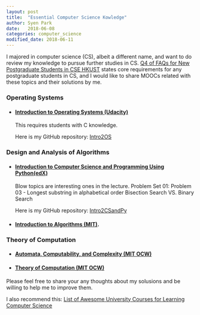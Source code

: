 ```yaml
---
layout: post
title:  "Essential Computer Science Kowledge"
author: Syen Park
date:   2018-06-08
categories: computer_science
modified_date: 2018-06-11
---
```


I majored in computer science (CS), albeit a different name, and want to do review my knowledge to pursue further studies in CS. [Q4 of FAQs for New Postgraduate Students in CSE HKUST](https://www.cse.ust.hk/pg/newStudents/#preparation) states core requirements for any postgraduate students in CS, and I would like to share MOOCs related with these topics and their solutions by me.

### __Operating Systems__
- #### [Introduction to Operating Systems (Udacity)](https://www.udacity.com/course/introduction-to-operating-systems--ud923) 
    This requires students with C knowledge. 

    Here is my GitHub repository: [Intro2OS](https://github.com/syenpark/Intro2OS)

### __Design and Analysis of Algorithms__
- #### [Introduction to Computer Science and Programming Using Python(edX)](https://courses.edx.org/courses/course-v1:MITx+6.00.1x+2T2017_2/course/)
    Blow topics are interesting ones in the lecture.
    Problem Set 01: Problem 03 - Longest substring in alphabetical order
    Bisection Search VS. Binary Search

    Here is my GitHub repository: [Intro2CSandPy](https://github.com/syenpark/Intro2CSandPy)
- #### [Introduction to Algorithms (MIT)](https://courses.csail.mit.edu/6.006/fall11/notes.shtml).

### __Theory of Computation__
- #### [Automata, Computability, and Complexity (MIT OCW)](https://ocw.mit.edu/courses/electrical-engineering-and-computer-science/6-045j-automata-computability-and-complexity-spring-2011/) 

- #### [Theory of Computation (MIT OCW)](https://ocw.mit.edu/courses/mathematics/18-404j-theory-of-computation-fall-2006/)


Please feel free to share your any thoughts about my solusions and be willing to help me to improve them.

I also recommend this: [List of Awesome University Courses for Learning Computer Science](https://github.com/prakhar1989/awesome-courses#introduction-to-cs)
